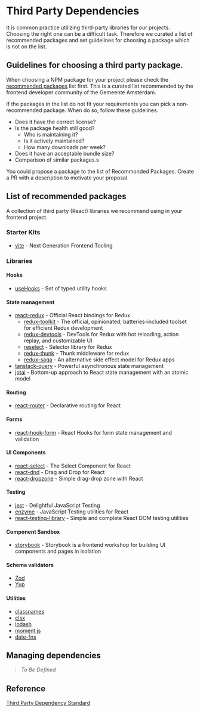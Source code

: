 # Third Party Dependencies

It is common practice utilizing third-party libraries for our projects. Choosing the right one can be a difficult task. Therefore we curated a list of recommended packages and set guidelines for choosing a package which is not on the list.

## Guidelines for choosing a third party package.

When choosing a NPM package for your project please check the [recommended packages](#-list-of-recommended-packages) list first. This is a curated list recommended by the frontend developer community of the Gemeente Amsterdam.

If the packages in the list do not fit your requirements you can pick a non-recommended package. When do so, follow these guidelines.

- Does it have the correct license?
- Is the package health still good?
  - Who is maintaining it?
  - Is it actively maintained?
  - How many downloads per week?
- Does it have an acceptable bundle size?
- Comparison of similar packages.s

You could propose a package to the list of Recommonded Packages. Create a PR with a description to motivate your proposal.

## List of recommended packages

A collection of third party (React) libraries we recommend using in your frontend project.

### Starter Kits

- [vite](https://github.com/vitejs/vite) - Next Generation Frontend Tooling

### Libraries

#### Hooks

- [useHooks](https://usehooks-ts.com/) - Set of typed utility hooks

#### State management

- [react-redux](https://github.com/reduxjs/react-redux) - Official React bindings for Redux
  - [redux-toolkit](https://github.com/reduxjs/redux-toolkit) - The official, opinionated, batteries-included toolset for efficient Redux development
  - [redux-devtools](https://github.com/reduxjs/redux-devtools) - DevTools for Redux with hot reloading, action replay, and customizable UI
  - [reselect](https://github.com/reduxjs/reselect) - Selector library for Redux
  - [redux-thunk](https://github.com/reduxjs/redux-thunk) - Thunk middleware for redux
  - [redux-saga](https://github.com/redux-saga/redux-saga) - An alternative side effect model for Redux apps
- [tanstack-query](https://github.com/TanStack/query) - Powerful asynchronous state management
- [jotai](https://github.com/pmndrs/jotai) - Bottom-up approach to React state management with an atomic model

#### Routing

- [react-router](https://github.com/remix-run/react-router) - Declarative routing for React

#### Forms

- [react-hook-form](https://github.com/react-hook-form/react-hook-form) - React Hooks for form state management and validation

#### UI Components

- [react-select](https://github.com/JedWatson/react-select) - The Select Component for React
- [react-dnd](https://github.com/react-dnd/react-dnd) - Drag and Drop for React
- [react-dropzone](https://github.com/react-dropzone/react-dropzone) - Simple drag-drop zone with React

#### Testing

- [jest](https://github.com/facebook/jest) - Delightful JavaScript Testing
- [enzyme](https://github.com/enzymejs/enzyme) - JavaScript Testing utilities for React
- [react-testing-library](https://github.com/testing-library/react-testing-library) - Simple and complete React DOM testing utilities

#### Component Sandbox

- [storybook](https://github.com/storybookjs/storybook) - Storybook is a frontend workshop for building UI components and pages in isolation

#### Schema validators

- [Zod](https://github.com/colinhacks/zod)
- [Yup](https://github.com/jquense/yup)

#### Utilities

- [classnames](https://github.com/JedWatson/classnames)
- [clsx](https://github.com/lukeed/clsx)
- [lodash](https://lodash.com/)
- [moment js](https://momentjs.com/)
- [date-fns](https://date-fns.org/)

## Managing dependencies

> _To Be Defined_

## Reference

[Third Party Dependency Standard](../standards/third-party-dependencies.md)
